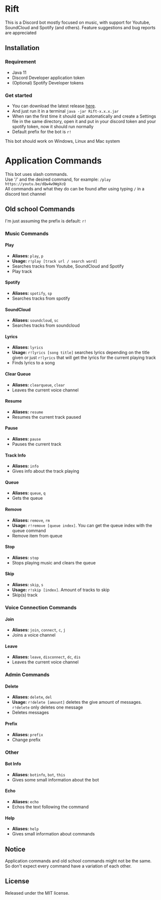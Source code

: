 # Rift

This is a Discord bot mostly focused on music, with support for Youtube, SoundCloud and Spotify (and others).
Feature suggestions and bug reports are appreciated

## Installation

### Requirement

- Java 11
- Discord Developer application token
- (Optional) Spotify Developer tokens

### Get started

- You can download the latest release [here](https://github.com/ItsOnlyGame/Rift/releases/latest).
- And just run it in a terminal `java -jar Rift-x.x.x.jar`
- When ran the first time it should quit automatically and create a Settings file in the same directory, open it and put in your discord token and your spotify token, now it should run normally
- Default prefix for the bot is `r!`

This bot should work on Windows, Linux and Mac system

# Application Commands

This bot uses slash commands.  
Use '/' and the desired command, for example: `/play https://youtu.be/dQw4w9WgXcQ`  
All commands and what they do can be found after using typing `/` in a discord text channel

## Old school Commands

I'm just assuming the prefix is default: `r!`

### Music Commands

#### Play

- **Aliases:** `play`, `p`
- **Usage:** `r!play [track url / search word]`
- Searches tracks from Youtube, SoundCloud and Spotify
- Play track

#### Spotify

- **Aliases:** `spotify`, `sp`
- Searches tracks from spotify

#### SoundCloud

- **Aliases:** `soundcloud`, `sc`
- Searches tracks from soundcloud

#### Lyrics

- **Aliases:** `lyrics`
- **Usage:** `r!lyrics [song title]` searches lyrics depending on the title given or just `r!lyrics` that will get the lyrics for the current playing track
- Finds lyrics to a song

#### Clear Queue

- **Aliases:** `clearqueue`, `clear`
- Leaves the current voice channel

#### Resume

- **Aliases:** `resume`
- Resumes the current track paused

#### Pause

- **Aliases:** `pause`
- Pauses the current track

#### Track Info

- **Aliases:** `info`
- Gives info about the track playing

#### Queue

- **Aliases:** `queue`, `q`
- Gets the queue

#### Remove

- **Aliases:** `remove`, `rm`
- **Usage:** `r!remove [queue index]`. You can get the queue index with the queue command
- Remove item from queue

#### Stop

- **Aliases:** `stop`
- Stops playing music and clears the queue

#### Skip

- **Aliases:** `skip`, `s`
- **Usage:** `r!skip [index]`. Amount of tracks to skip
- Skip(s) track

### Voice Connection Commands

#### Join

- **Aliases:** `join`, `connect`, `c`, `j`
- Joins a voice channel

#### Leave

- **Aliases:** `leave`, `disconnect`, `dc`, `dis`
- Leaves the current voice channel

### Admin Commands

#### Delete

- **Aliases:** `delete`, `del`
- **Usage:** `r!delete [amount]` deletes the give amount of messages. `r!delete` only deletes one message
- Deletes messages

#### Prefix

- **Aliases:** `prefix`
- Change prefix

### Other

#### Bot Info

- **Aliases:** `botinfo`, `bot`, `this`
- Gives some small information about the bot

#### Echo

- **Aliases:** `echo`
- Echos the text following the command

#### Help

- **Aliases:** `help`
- Gives small information about commands

## Notice

Application commands and old school commands might not be the same.  
So don't expect every command have a variation of each other.

## License

Released under the MIT license.
